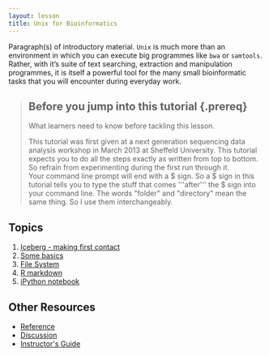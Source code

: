 ```yaml
---
layout: lesson
title: Unix for Bioinformatics
---
```


Paragraph(s) of introductory material.
`Unix` is much more than an environment in which you can execute big programmes like `bwa` or `samtools`. 
Rather, with it’s suite of text searching, extraction and manipulation programmes, 
it is itself a powerful tool for the many small bioinformatic tasks that you will encounter during everyday work.

> ## Before you jump into this tutorial {.prereq}
>
> What learners need to know before tackling this lesson.
> 
> This tutorial was first given at a next generation sequencing data analysis workshop in March 2013 at Sheffeld University. 
> This tutorial expects you to do all the steps exactly as written from top to bottom. So refrain from experimenting during the first run through it.  
> Your command line prompt will end with a $ sign. So a $ sign in this tutorial tells you to type the stuff that comes '''after''' the $ sign into your command line. 
> The words "folder" and "directory" mean the same thing. So I use them interchangeably. 


## Topics

1.  [Iceberg - making first contact](01-BeforeYouStart.html)
2.  [Some basics](02-IcebergFirstContact.html)
3.  [File System](03-FileSystem.html)
4.  [R markdown](04-DBDA.html)
5.  [iPython notebook](05-Curve_Fitting.html)

## Other Resources

*   [Reference](reference.html)
*   [Discussion](discussion.html)
*   [Instructor's Guide](instructors.html)
